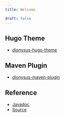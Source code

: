 ```yaml
---
title: Welcome

draft: false
---
```


## Hugo Theme

* [dionysus-hugo-theme](hugo-theme)

## Maven Plugin

* [dionysus-maven-plugin](maven-plugin)

## Reference

* [Javadoc](maven/apidocs/)
* [Source](maven/xref/)
